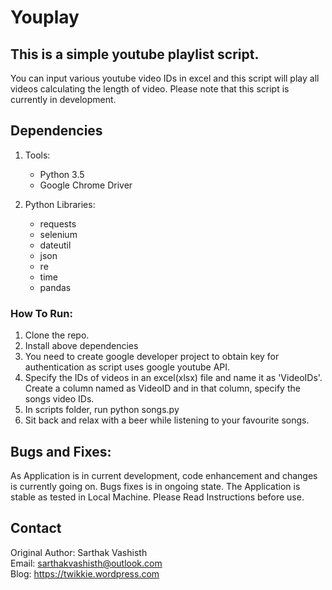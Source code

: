 # Youplay
## This is a simple youtube playlist script.

You can input various youtube video IDs in excel and this script will play all videos calculating the length of video. Please note that this script is currently in development.

## Dependencies
1. Tools:
    * Python 3.5
    * Google Chrome Driver
    
2. Python Libraries:
    * requests
    * selenium
    * dateutil
    * json
    * re
    * time
    * pandas
    
### How To Run:
1. Clone the repo.
2. Install above dependencies
3. You need to create google developer project to obtain key for authentication as script uses google youtube API.
4. Specify the IDs of videos in an excel(xlsx) file and name it as 'VideoIDs'. Create a column named as VideoID and in that column, specify the songs video IDs.
5. In scripts folder, run python songs.py
6. Sit back and relax with a beer while listening to your favourite songs.
    
## Bugs and Fixes:
As Application is in current development, code enhancement and changes is currently going on. Bugs fixes is in ongoing state. The Application is stable as tested in Local Machine. Please Read Instructions before use.

## Contact
Original Author: Sarthak Vashisth  
Email: sarthakvashisth@outlook.com  
Blog: https://twikkie.wordpress.com
